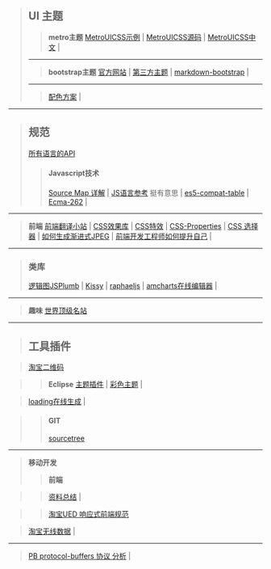 
> ## UI 主题
>> __metro主题__
>> [MetroUICSS示例](http://metroui.org.ua/) | 
>> [MetroUICSS源码](https://github.com/olton/Metro-UI-CSS) | 
>> [MetroUICSS中文](http://www.w3cplus.com/MetroUICSS/) | 
> ***
>> __bootstrap主题__
>> [官方网站](http://getbootstrap.com/) | 
>> [第三方主题](http://bootswatch.com/) | 
>> [markdown-bootstrap](http://strapdownjs.com/) | 
> ***
>> [配色方案](https://kuler.adobe.com/explore/newest/) |

***

> ## 规范
> [所有语言的API](http://overapi.com/)
>> #### Javascript技术
>> [Source Map 详解](http://www.ruanyifeng.com/blog/2013/01/javascript_source_map.html) |
>> [JS语言参考](http://javascript.jz123.cn/html-vss/JSTOCAlt.htm) 挺有意思 | 
>> [es5-compat-table](http://kangax.github.com/es5-compat-table/) | 
>> [Ecma-262](http://www.ecma-international.org/publications/standards/Ecma-262.htm) |


*** 

> __前端__
> [前端翻译小站](http://www.trans4fun.org/) |
> [CSS效果库](http://css3lib.alloyteam.com/) |
> [CSS特效](http://www.gonzalves.fr/) | 
> [CSS-Properties](http://www.w3.org/wiki/CSS/Properties) |
> [CSS 选择器](http://www.w3schools.com/cssref/css_selectors.asp) |
> [如何生成渐进式JPEG](http://scriptogr.am/bee/post/how-to-make-progressive-jpeg) |
> [前端开发工程师如何提升自己](http://w3ctech.com/p/1395) |

*** 
> ### 类库
> [逻辑图JSPlumb](http://jsplumb.org/jquery/demo.html) |
> [Kissy](http://docs.kissyui.com/) |
> [raphaeljs](http://raphaeljs.com/) |
> [amcharts在线编辑器](http://extra.amcharts.com/editor/) |

***
> __趣味__
> [世界顶级名站](http://www.piepmatzel.de/)

***

> ## 工具插件

> [淘宝二维码](http://ma.taobao.com)

>> __Eclipse__
>> [主题插件](http://eclipsecolorthemes.org/?view=plugin) |
>> [彩色主题](https://github.com/eclipse-color-theme/eclipse-color-theme) |

> [loading在线生成](http://preloaders.net/) |

>> #### GIT
>> [sourcetree](http://sourcetreeapp.com)


***
> __移动开发__
>> __前端__

>> [资料总结](https://github.com/jtyjty99999/mobileTech) |

>> [淘宝UED 响应式前端规范](http://wiki.ued.taobao.net/doku.php?id=ued.bj:f2e:rd)

> [淘宝无线数据](http://wdm.taobao.com/pub2/publicos.htm) | 


***
> [PB protocol-buffers 协议 分析](http://www.searchtb.com/tag/protocol-buffers) |







